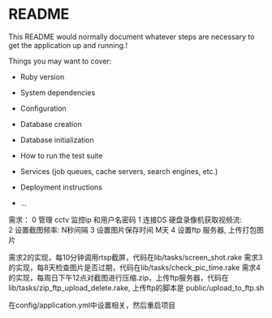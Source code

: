 # README

This README would normally document whatever steps are necessary to get the
application up and running.!

Things you may want to cover:

* Ruby version

* System dependencies

* Configuration

* Database creation

* Database initialization

* How to run the test suite

* Services (job queues, cache servers, search engines, etc.)

* Deployment instructions

* ...

需求：
0 管理 cctv 监控ip 和用户名密码
1 连接DS 硬盘录像机获取视频流:  
2 设置截图频率: N秒间隔
3 设置图片保存时间 M天
4 设置ftp 服务器, 上传打包图片

需求2的实现，每10分钟调用rtsp截屏，代码在lib/tasks/screen_shot.rake
需求3的实现，每8天检查图片是否过期，代码在lib/tasks/check_pic_time.rake
需求4的实现，每周日下午12点对截图进行压缩.zip，上传ftp服务器，代码在lib/tasks/zip_ftp_upload_delete.rake, 上传ftp的脚本是 public/upload_to_ftp.sh


在config/application.yml中设置相关，然后重启项目 
